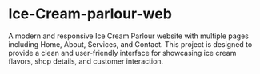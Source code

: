 # Ice-Cream-parlour-web
A modern and responsive Ice Cream Parlour website with multiple pages including Home, About, Services, and Contact. This project is designed to provide a clean and user-friendly interface for showcasing ice cream flavors, shop details, and customer interaction.
